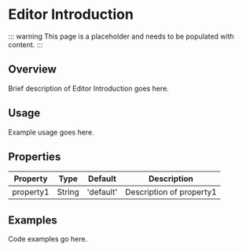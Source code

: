 # Editor Introduction

::: warning
This page is a placeholder and needs to be populated with content.
:::

## Overview

Brief description of Editor Introduction goes here.

## Usage

Example usage goes here.

## Properties

| Property | Type | Default | Description |
|----------|------|---------|-------------|
| property1 | String | 'default' | Description of property1 |

## Examples

Code examples go here.
